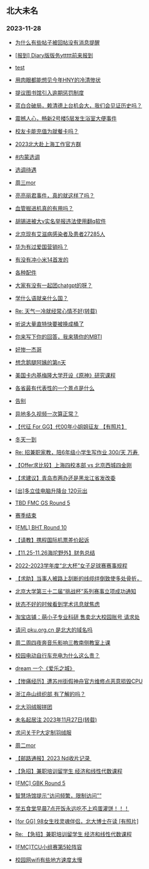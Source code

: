 ## 北大未名 
### 2023-11-28

+ [为什么有些帖子被回帖没有消息提醒](https://bbs.pku.edu.cn/v2/post-read.php?bid=16&threadid=18699680)

+ [[报到] Diary版版务yttttt前来报到](https://bbs.pku.edu.cn/v2/post-read.php?bid=751&threadid=18699595)

+ [test](https://bbs.pku.edu.cn/v2/post-read.php?bid=7&threadid=18677816)

+ [用肉眼都能想见今年HNY的冷清惨状](https://bbs.pku.edu.cn/v2/post-read.php?bid=1&threadid=18695012)

+ [提议图书馆引入逾期惩罚制度](https://bbs.pku.edu.cn/v2/post-read.php?bid=25&threadid=18695354)

+ [蓝白合破局，赖清德上台机会大，我们会见证历史吗？](https://bbs.pku.edu.cn/v2/post-read.php?bid=155&threadid=18697405)

+ [震撼人心，畅新2号楼5层发生浴室大便事件](https://bbs.pku.edu.cn/v2/post-read.php?bid=1431&threadid=18695719)

+ [校友卡能充值为就餐卡吗？](https://bbs.pku.edu.cn/v2/post-read.php?bid=1431&threadid=18689862)

+ [2023北大赴上海工作官方群](https://bbs.pku.edu.cn/v2/post-read.php?bid=472&threadid=18573173)

+ [#内蒙选调](https://bbs.pku.edu.cn/v2/post-read.php?bid=610&threadid=18699649)

+ [选调待遇](https://bbs.pku.edu.cn/v2/post-read.php?bid=463&threadid=18693929)

+ [周三mor](https://bbs.pku.edu.cn/v2/post-read.php?bid=468&threadid=18694074)

+ [亮亮丽君事件，真的就这样了吗？](https://bbs.pku.edu.cn/v2/post-read.php?bid=606&threadid=18694879)

+ [血管掘进机真的有用吗？](https://bbs.pku.edu.cn/v2/post-read.php?bid=244&threadid=18694285)

+ [胡锡进被大v实名举报违法使用翻q软件](https://bbs.pku.edu.cn/v2/post-read.php?bid=606&threadid=18697474)

+ [北京现有艾滋病感染者及患者27285人](https://bbs.pku.edu.cn/v2/post-read.php?bid=244&threadid=18699887)

+ [华为有过爱国营销吗？](https://bbs.pku.edu.cn/v2/post-read.php?bid=197&threadid=18672776)

+ [有没有冲小米14首发的](https://bbs.pku.edu.cn/v2/post-read.php?bid=197&threadid=18670136)

+ [各种配件](https://bbs.pku.edu.cn/v2/post-read.php?bid=488&threadid=18693843)

+ [大家有没有一起团chatgpt的呀？](https://bbs.pku.edu.cn/v2/post-read.php?bid=35&threadid=18699891)

+ [学什么语就亲什么国？](https://bbs.pku.edu.cn/v2/post-read.php?bid=251&threadid=18698719)

+ [Re: 天气一冷就经常心情不好(转载)](https://bbs.pku.edu.cn/v2/post-read.php?bid=338&threadid=18694983)

+ [听说大量直特快要被换成桶了](https://bbs.pku.edu.cn/v2/post-read.php?bid=647&threadid=18695058)

+ [你来写下你的回答，我来猜你的MBTI](https://bbs.pku.edu.cn/v2/post-read.php?bid=251&threadid=18679043)

+ [好惨一杰哥](https://bbs.pku.edu.cn/v2/post-read.php?bid=90&threadid=18699774)

+ [想念鹅腿阿姨的第n天](https://bbs.pku.edu.cn/v2/post-read.php?bid=90&threadid=18695689)

+ [美国卡内基梅隆大学开设《原神》研究课程](https://bbs.pku.edu.cn/v2/post-read.php?bid=1472&threadid=18697472)

+ [各省最有代表性的一个景点是什么](https://bbs.pku.edu.cn/v2/post-read.php?bid=94&threadid=18699797)

+ [告别](https://bbs.pku.edu.cn/v2/post-read.php?bid=97&threadid=18698765)

+ [异地多久视频一次算正常？](https://bbs.pku.edu.cn/v2/post-read.php?bid=36&threadid=18698743)

+ [【代征 For GG】代00年小姐姐征友 【有照片】](https://bbs.pku.edu.cn/v2/post-read.php?bid=167&threadid=18699884)

+ [冬天一到](https://bbs.pku.edu.cn/v2/post-read.php?bid=103&threadid=18699769)

+ [Re: 招兼职家教，陪6年级小学生写作业 300/天 万寿 ](https://bbs.pku.edu.cn/v2/post-read.php?bid=419&threadid=18698871)

+ [【Offer求比较】上海四校本部 vs 北京西城四金刚](https://bbs.pku.edu.cn/v2/post-read.php?bid=99&threadid=18698756)

+ [【求建议】青岛市两办还是黑龙江省发改委](https://bbs.pku.edu.cn/v2/post-read.php?bid=99&threadid=18698744)

+ [[出]多立佳电脑升降台 120元出](https://bbs.pku.edu.cn/v2/post-read.php?bid=71&threadid=18699681)

+ [TBD FMC GS Round 5](https://bbs.pku.edu.cn/v2/post-read.php?bid=519&threadid=18699641)

+ [赛季结束](https://bbs.pku.edu.cn/v2/post-read.php?bid=231&threadid=18699535)

+ [[FML] BHT Round 10](https://bbs.pku.edu.cn/v2/post-read.php?bid=519&threadid=18699255)

+ [【请教】携程国际机票差价起诉](https://bbs.pku.edu.cn/v2/post-read.php?bid=301&threadid=18698879)

+ [【11.25-11.26海坨野外】财务总结](https://bbs.pku.edu.cn/v2/post-read.php?bid=224&threadid=18699898)

+ [2022-2023学年度“北大杯”女子足球赛赛事规程](https://bbs.pku.edu.cn/v2/post-read.php?bid=277&threadid=18699924)

+ [【求助】当事人被路上刮断的线缆绊倒致使多处骨折，](https://bbs.pku.edu.cn/v2/post-read.php?bid=301&threadid=18697565)

+ [北京大学第三十二届“挑战杯”系列赛事立项成功通知](https://bbs.pku.edu.cn/v2/post-read.php?bid=454&threadid=18699812)

+ [状态不好的时候看到学术讯息就焦虑](https://bbs.pku.edu.cn/v2/post-read.php?bid=690&threadid=18698863)

+ [淘宝店铺：萌小子专业科研 售卖北大校园账号 请求处](https://bbs.pku.edu.cn/v2/post-read.php?bid=668&threadid=18697569)

+ [请问 pku.org.cn 是北大的域名吗](https://bbs.pku.edu.cn/v2/post-read.php?bid=668&threadid=18699728)

+ [周二周四夜奔音乐影响三教南侧教室上课](https://bbs.pku.edu.cn/v2/post-read.php?bid=438&threadid=18697924)

+ [校园电动自行车充电为什么这么贵？](https://bbs.pku.edu.cn/v2/post-read.php?bid=438&threadid=18662402)

+ [dream 一个《爱乐之城》](https://bbs.pku.edu.cn/v2/post-read.php?bid=222&threadid=18695285)

+ [【惨痛经历】遭苏州街假神舟官方维修点恶意损毁CPU](https://bbs.pku.edu.cn/v2/post-read.php?bid=484&threadid=18699928)

+ [浙江舟山组织部 有了解的吗？](https://bbs.pku.edu.cn/v2/post-read.php?bid=99&threadid=18699856)

+ [北大羽绒服拼团](https://bbs.pku.edu.cn/v2/post-read.php?bid=71&threadid=18698791)

+ [未名起居注 2023年11月27日(转载)](https://bbs.pku.edu.cn/v2/post-read.php?bid=1&threadid=18699973)

+ [求问关于P大定制羽绒服](https://bbs.pku.edu.cn/v2/post-read.php?bid=1431&threadid=18697542)

+ [周二mor](https://bbs.pku.edu.cn/v2/post-read.php?bid=468&threadid=18699986)

+ [【邮路通报】2023 Nd收片记录 ](https://bbs.pku.edu.cn/v2/post-read.php?bid=1367&threadid=18457948)

+ [【急招】兼职培训留学生 经济和线性代数课程](https://bbs.pku.edu.cn/v2/post-read.php?bid=419&threadid=18699596)

+ [[FMC] GBK Round 5](https://bbs.pku.edu.cn/v2/post-read.php?bid=519&threadid=18699992)

+ [智慧场馆提示“访问频繁，限制访问””](https://bbs.pku.edu.cn/v2/post-read.php?bid=668&threadid=18681446)

+ [学五食堂早晨7点开饭永远吃不上鸡蛋灌饼！！！](https://bbs.pku.edu.cn/v2/post-read.php?bid=1431&threadid=18699998)

+ [[for GG] 98女生找灵魂伴侣，北大博士在读 [有照片]](https://bbs.pku.edu.cn/v2/post-read.php?bid=167&threadid=18700006)

+ [Re: 【急招】兼职培训留学生 经济和线性代数课程](https://bbs.pku.edu.cn/v2/post-read.php?bid=419&threadid=18699596)

+ [[FMC]TCU小组赛第5轮阵容](https://bbs.pku.edu.cn/v2/post-read.php?bid=519&threadid=18700155)

+ [校园网wifi有些地方速度太慢](https://bbs.pku.edu.cn/v2/post-read.php?bid=668&threadid=18700002)


